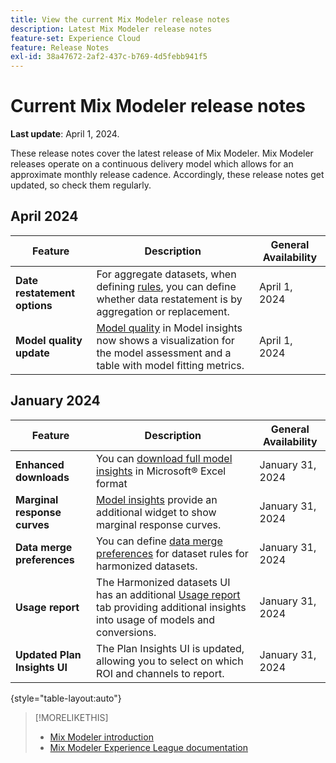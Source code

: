 ```yaml
---
title: View the current Mix Modeler release notes
description: Latest Mix Modeler release notes
feature-set: Experience Cloud
feature: Release Notes
exl-id: 38a47672-2af2-437c-b769-4d5febb941f5
---
```

# Current Mix Modeler release notes

**Last update**: April 1, 2024.

These release notes cover the latest release of Mix Modeler. Mix Modeler releases operate on a continuous delivery model which allows for an approximate monthly release cadence. Accordingly, these release notes get updated, so  check them regularly.


## April 2024

| Feature | Description | General Availability |
|---|---|---|
| **Date restatement options** | For aggregate datasets, when defining [rules](../harmonize-data/dataset-rules.md), you can define whether data restatement is by aggregation or replacement. | April 1, 2024 | 
| **Model quality update** | [Model quality](/help/models/insights.md) in Model insights now shows a visualization for the model assessment and a table with model fitting metrics. | April 1, 2024 |


## January 2024 

| Feature | Description | General Availability |
|---|---|---|
| **Enhanced downloads** | You can [download full model insights](../models/insights.md) in Microsoft&reg; Excel format | January 31, 2024 |
| **Marginal response curves** | [Model insights](../models/insights.md) provide an additional widget to show marginal response curves. | January 31, 2024 |
| **Data merge preferences** | You can define [data merge preferences](../harmonize-data/dataset-rules.md#data-merge-preferences) for dataset rules for harmonized datasets. | January 31, 2024 | 
| **Usage report**| The Harmonized datasets UI has an additional [Usage report](../harmonize-data/usage-report.md) tab providing additional insights into usage of models and conversions.  | January 31, 2024 |
| **Updated Plan Insights UI** | The Plan Insights UI is updated, allowing you to select on which ROI and channels to report. | January 31, 2024 |

{style="table-layout:auto"}


>[!MORELIKETHIS]
>
>* [Mix Modeler introduction](https://business.adobe.com/products/experience-platform/planning-and-measurement.html)
>* [Mix Modeler Experience League documentation](https://experienceleague.adobe.com/en/docs/mix-modeler)
